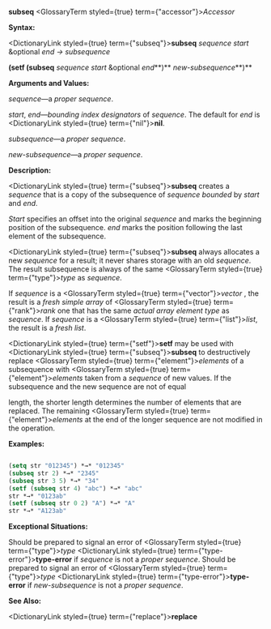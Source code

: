 **subseq** <GlossaryTerm styled={true} term={"accessor"}><i>Accessor</i></GlossaryTerm> 



**Syntax:** 



<DictionaryLink styled={true} term={"subseq"}><b>subseq</b></DictionaryLink> *sequence start* &amp;optional *end → subsequence* 



**(setf (subseq** *sequence start* &amp;optional *end***)** *new-subsequence***)** 



**Arguments and Values:** 



*sequence*—a *proper sequence*. 



*start*, *end*—*bounding index designators* of *sequence*. The default for *end* is <DictionaryLink styled={true} term={"nil"}><b>nil</b></DictionaryLink>. 



*subsequence*—a *proper sequence*. 



*new-subsequence*—a *proper sequence*. 



**Description:** 



<DictionaryLink styled={true} term={"subseq"}><b>subseq</b></DictionaryLink> creates a *sequence* that is a copy of the subsequence of *sequence bounded* by *start* and *end*. 



*Start* specifies an offset into the original *sequence* and marks the beginning position of the subsequence. *end* marks the position following the last element of the subsequence. 



<DictionaryLink styled={true} term={"subseq"}><b>subseq</b></DictionaryLink> always allocates a new *sequence* for a result; it never shares storage with an old *sequence*. The result subsequence is always of the same <GlossaryTerm styled={true} term={"type"}><i>type</i></GlossaryTerm> as *sequence*. 



If *sequence* is a <GlossaryTerm styled={true} term={"vector"}><i>vector</i></GlossaryTerm> , the result is a *fresh simple array* of <GlossaryTerm styled={true} term={"rank"}><i>rank</i></GlossaryTerm> one that has the same *actual array element type* as *sequence*. If *sequence* is a <GlossaryTerm styled={true} term={"list"}><i>list</i></GlossaryTerm>, the result is a *fresh list*. 



<DictionaryLink styled={true} term={"setf"}><b>setf</b></DictionaryLink> may be used with <DictionaryLink styled={true} term={"subseq"}><b>subseq</b></DictionaryLink> to destructively replace <GlossaryTerm styled={true} term={"element"}><i>elements</i></GlossaryTerm> of a subsequence with <GlossaryTerm styled={true} term={"element"}><i>elements</i></GlossaryTerm> taken from a *sequence* of new values. If the subsequence and the new sequence are not of equal 







 



 



length, the shorter length determines the number of elements that are replaced. The remaining <GlossaryTerm styled={true} term={"element"}><i>elements</i></GlossaryTerm> at the end of the longer sequence are not modified in the operation. 



**Examples:**
```lisp

(setq str "012345") *→* "012345" 
(subseq str 2) *→* "2345" 
(subseq str 3 5) *→* "34" 
(setf (subseq str 4) "abc") *→* "abc" 
str *→* "0123ab" 
(setf (subseq str 0 2) "A") *→* "A" 
str *→* "A123ab" 

```
**Exceptional Situations:** 



Should be prepared to signal an error of <GlossaryTerm styled={true} term={"type"}><i>type</i></GlossaryTerm> <DictionaryLink styled={true} term={"type-error"}><b>type-error</b></DictionaryLink> if *sequence* is not a *proper sequence*. Should be prepared to signal an error of <GlossaryTerm styled={true} term={"type"}><i>type</i></GlossaryTerm> <DictionaryLink styled={true} term={"type-error"}><b>type-error</b></DictionaryLink> if *new-subsequence* is not a *proper sequence*. 



**See Also:** 



<DictionaryLink styled={true} term={"replace"}><b>replace</b></DictionaryLink> 



